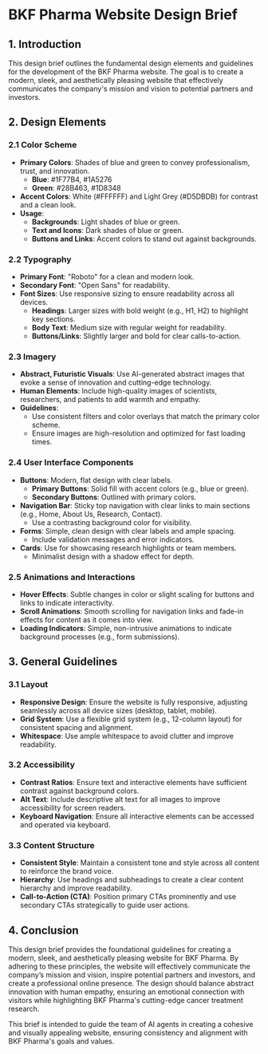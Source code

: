 # BKF Pharma Website Design Brief

## 1. Introduction

This design brief outlines the fundamental design elements and guidelines for the development of the BKF Pharma website. The goal is to create a modern, sleek, and aesthetically pleasing website that effectively communicates the company's mission and vision to potential partners and investors.

## 2. Design Elements

### 2.1 Color Scheme

- **Primary Colors**: Shades of blue and green to convey professionalism, trust, and innovation.
  - **Blue**: #1F77B4, #1A5276
  - **Green**: #28B463, #1D8348
- **Accent Colors**: White (#FFFFFF) and Light Grey (#D5DBDB) for contrast and a clean look.
- **Usage**: 
  - **Backgrounds**: Light shades of blue or green.
  - **Text and Icons**: Dark shades of blue or green.
  - **Buttons and Links**: Accent colors to stand out against backgrounds.

### 2.2 Typography

- **Primary Font**: "Roboto" for a clean and modern look.
- **Secondary Font**: "Open Sans" for readability.
- **Font Sizes**: Use responsive sizing to ensure readability across all devices.
  - **Headings**: Larger sizes with bold weight (e.g., H1, H2) to highlight key sections.
  - **Body Text**: Medium size with regular weight for readability.
  - **Buttons/Links**: Slightly larger and bold for clear calls-to-action.

### 2.3 Imagery

- **Abstract, Futuristic Visuals**: Use AI-generated abstract images that evoke a sense of innovation and cutting-edge technology.
- **Human Elements**: Include high-quality images of scientists, researchers, and patients to add warmth and empathy.
- **Guidelines**:
  - Use consistent filters and color overlays that match the primary color scheme.
  - Ensure images are high-resolution and optimized for fast loading times.

### 2.4 User Interface Components

- **Buttons**: Modern, flat design with clear labels.
  - **Primary Buttons**: Solid fill with accent colors (e.g., blue or green).
  - **Secondary Buttons**: Outlined with primary colors.
- **Navigation Bar**: Sticky top navigation with clear links to main sections (e.g., Home, About Us, Research, Contact).
  - Use a contrasting background color for visibility.
- **Forms**: Simple, clean design with clear labels and ample spacing.
  - Include validation messages and error indicators.
- **Cards**: Use for showcasing research highlights or team members.
  - Minimalist design with a shadow effect for depth.

### 2.5 Animations and Interactions

- **Hover Effects**: Subtle changes in color or slight scaling for buttons and links to indicate interactivity.
- **Scroll Animations**: Smooth scrolling for navigation links and fade-in effects for content as it comes into view.
- **Loading Indicators**: Simple, non-intrusive animations to indicate background processes (e.g., form submissions).

## 3. General Guidelines

### 3.1 Layout

- **Responsive Design**: Ensure the website is fully responsive, adjusting seamlessly across all device sizes (desktop, tablet, mobile).
- **Grid System**: Use a flexible grid system (e.g., 12-column layout) for consistent spacing and alignment.
- **Whitespace**: Use ample whitespace to avoid clutter and improve readability.

### 3.2 Accessibility

- **Contrast Ratios**: Ensure text and interactive elements have sufficient contrast against background colors.
- **Alt Text**: Include descriptive alt text for all images to improve accessibility for screen readers.
- **Keyboard Navigation**: Ensure all interactive elements can be accessed and operated via keyboard.

### 3.3 Content Structure

- **Consistent Style**: Maintain a consistent tone and style across all content to reinforce the brand voice.
- **Hierarchy**: Use headings and subheadings to create a clear content hierarchy and improve readability.
- **Call-to-Action (CTA)**: Position primary CTAs prominently and use secondary CTAs strategically to guide user actions.

## 4. Conclusion

This design brief provides the foundational guidelines for creating a modern, sleek, and aesthetically pleasing website for BKF Pharma. By adhering to these principles, the website will effectively communicate the company’s mission and vision, inspire potential partners and investors, and create a professional online presence. The design should balance abstract innovation with human empathy, ensuring an emotional connection with visitors while highlighting BKF Pharma's cutting-edge cancer treatment research.

This brief is intended to guide the team of AI agents in creating a cohesive and visually appealing website, ensuring consistency and alignment with BKF Pharma's goals and values.
